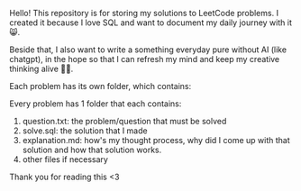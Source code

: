 Hello! This repository is for storing my solutions to LeetCode problems. I created it because I love SQL and want to document my daily journey with it 😸. 

Beside that, I also want to write a something everyday pure without AI (like chatgpt), in the hope so that I can refresh my mind and keep my creative thinking alive 🦋🍓.

Each problem has its own folder, which contains:

Every problem has 1 folder that each contains:
1. question.txt: the problem/question that must be solved
2. solve.sql: the solution that I made
3. explanation.md: how's my thought process, why did I come up with that solution and how that solution works.
4. other files if necessary

Thank you for reading this <3